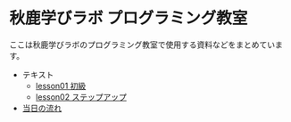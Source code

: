 # 秋鹿学びラボ プログラミング教室

ここは秋鹿学びラボのプログラミング教室で使用する資料などをまとめています。

- テキスト
  - [lesson01 初級](text/lesson01.md)
  - [lesson02 ステップアップ](text/lesson02.md)
- [当日の流れ](text/script.md)
